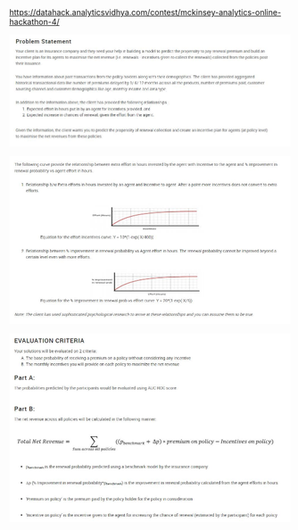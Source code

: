 ##

https://datahack.analyticsvidhya.com/contest/mckinsey-analytics-online-hackathon-4/


<p align="center"> 
<img src="img/problem.JPG">
</p>

<p align="center"> 
<img src="img/relation.JPG">
</p>

<p align="center"> 
<img src="img/eval.JPG">
</p>
